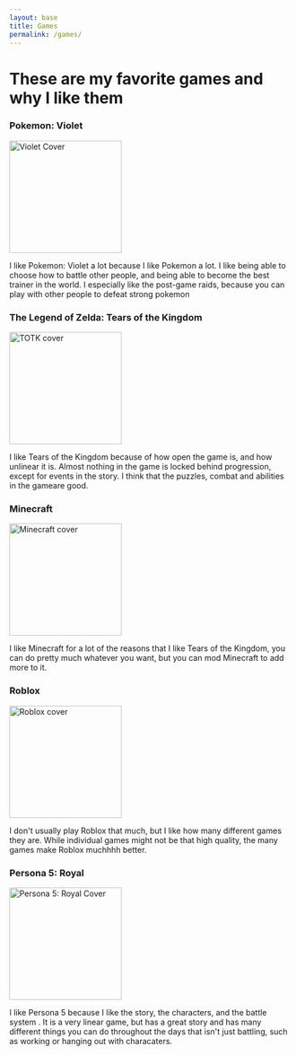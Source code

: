 ```yaml
---
layout: base
title: Games
permalink: /games/
---
```

<h1> These are my favorite games and why I like them</h1>
<h3> Pokemon: Violet</h3>
<img src ="https://github.com/user-attachments/assets/6ce31853-d833-4f9f-8bdd-3db09af1c384" alt = "Violet Cover" height = 200px>
<p>I like Pokemon: Violet a lot because I like Pokemon a lot. I like being able to choose how to battle other people, and being able to become the best trainer in the world. I especially like the post-game raids, because you can play with other people to defeat strong pokemon</p>
<h3>The Legend of Zelda: Tears of the Kingdom</h3>
<img src = "https://github.com/user-attachments/assets/f5e5f822-9e25-472e-9c63-6b85abf65356" alt = "TOTK cover" height = 200px>
<p>I like Tears of the Kingdom because of how open the game is, and how unlinear it is. Almost nothing in the game is locked behind progression, except for events in the story. I think that the puzzles, combat and abilities in the gameare good.</p>
<h3>Minecraft</h3>
<img src = "https://github.com/user-attachments/assets/f2f527f6-92b0-47ff-b05d-533c4ae15c67" alt = "Minecraft cover" height = 200px>
<p>I like Minecraft for a lot of the reasons that I like Tears of the Kingdom, you can do pretty much whatever you want, but you can mod Minecraft to add more to it.</p>
<h3>Roblox</h3>
<img src = "https://github.com/user-attachments/assets/19872854-90dd-4b00-a2fa-8f9d5db9f9e0" alt = "Roblox cover" height = 200px>
<p>I don't usually play Roblox that much, but I like how many different games they are. While individual games might not be that high quality, the many games make Roblox muchhhh better.</p> 
<h3>Persona 5: Royal</h3>
<img src = "https://github.com/user-attachments/assets/85aeb1ae-afdf-421c-b845-a30581363220" alt = "Persona 5: Royal Cover" height = 200px>
<p>I like Persona  5 because I like the story, the characters, and the battle system . It is a very linear game, but has a great story and has many different things you can do throughout the days that isn't just battling, such as working or hanging out with characaters.</p>
